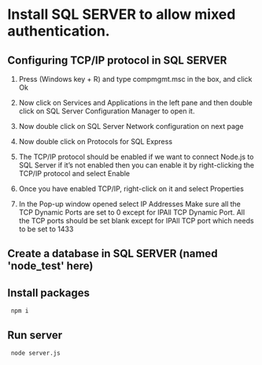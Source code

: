 # Install SQL SERVER to allow mixed authentication.

## Configuring TCP/IP protocol in SQL SERVER

1. Press (Windows key + R) and type compmgmt.msc in the box, and click Ok

2. Now click on Services and Applications in the left pane and then double click on SQL Server Configuration Manager to open it.

3. Now double click on SQL Server Network configuration on next page

4. Now double click on Protocols for SQL Express

5. The TCP/IP protocol should be enabled if we want to connect Node.js to SQL Server if it’s not enabled then you can enable it by right-clicking the TCP/IP protocol and select Enable

6. Once you have enabled TCP/IP, right-click on it and select Properties

7. In the Pop-up window opened select IP Addresses
Make sure all the TCP Dynamic Ports are set to 0 except for IPAll TCP Dynamic Port. All the TCP ports should be set blank except for IPAll TCP port which needs to be set to 1433


## Create a database in SQL SERVER (named 'node_test' here)

## Install packages

     npm i

## Run server

     node server.js
